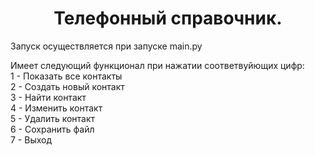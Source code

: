 <h1 align="center"> Телефонный справочник.</h1>
Запуск осуществляется при запуске main.py  
  
Имеет следующий функционал при нажатии соответвуйющих цифр:  
1 - Показать все контакты  
2 - Создать новый контакт  
3 - Найти контакт  
4 - Изменить контакт  
5 - Удалить контакт  
6 - Сохранить файл  
7 - Выход 

